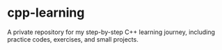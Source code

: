 # cpp-learning
A private repository for my step-by-step C++ learning journey, including practice codes, exercises, and small projects.
